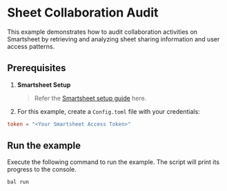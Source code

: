 # Sheet Collaboration Audit

This example demonstrates how to audit collaboration activities on Smartsheet by retrieving and analyzing sheet sharing information and user access patterns.

## Prerequisites

1. **Smartsheet Setup**
   > Refer the [Smartsheet setup guide](https://central.ballerina.io/ballerinax/smartsheet/latest#setup-guide) here.

2. For this example, create a `Config.toml` file with your credentials:

```toml
token = "<Your Smartsheet Access Token>"
```

## Run the example

Execute the following command to run the example. The script will print its progress to the console.

```shell
bal run
```